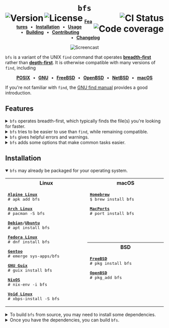 <div align="center">

<h1>
<code>bfs</code>
<br clear="all">
<a href="https://github.com/tavianator/bfs/releases"><img src="https://img.shields.io/github/v/tag/tavianator/bfs?label=version" alt="Version" align="left"></a>
<a href="/LICENSE"><img src="https://img.shields.io/badge/license-0BSD-blue.svg" alt="License" align="left"></a>
<a href="https://github.com/tavianator/bfs/actions/workflows/ci.yml"><img src="https://github.com/tavianator/bfs/actions/workflows/ci.yml/badge.svg" alt="CI Status" align="right"></a>
<a href="https://codecov.io/gh/tavianator/bfs"><img src="https://img.shields.io/codecov/c/github/tavianator/bfs?token=PpBVuozOVC" alt="Code coverage" align="right"/></a>
</h1>

**[Features]   •   [Installation]   •   [Usage]   •   [Building]   •   [Contributing]   •   [Changelog]**

[Features]: #features
[Installation]: #installation
[Usage]: /docs/USAGE.md
[Building]: /docs/BUILDING.md
[Contributing]: /docs/CONTRIBUTING.md
[Changelog]: /docs/CHANGELOG.md

<picture>
  <source media="(prefers-color-scheme: dark)" srcset="https://raw.githubusercontent.com/tavianator/bfs/gh-pages/animation-dark.svg">
  <source media="(prefers-color-scheme: light)" srcset="https://raw.githubusercontent.com/tavianator/bfs/gh-pages/animation-light.svg">
  <img alt="Screencast" src="https://raw.githubusercontent.com/tavianator/bfs/gh-pages/animation-light.svg">
</picture>
<p></p>

</div>

`bfs` is a variant of the UNIX `find` command that operates [**breadth-first**](https://en.wikipedia.org/wiki/Breadth-first_search) rather than [**depth-first**](https://en.wikipedia.org/wiki/Depth-first_search).
It is otherwise compatible with many versions of `find`, including

<div align="center">

**[POSIX]   •   [GNU]   •   [FreeBSD]   •   [OpenBSD]   •   [NetBSD]   •   [macOS]**

[POSIX]: http://pubs.opengroup.org/onlinepubs/9699919799/utilities/find.html
[GNU]: https://www.gnu.org/software/findutils/
[FreeBSD]: https://www.freebsd.org/cgi/man.cgi?find(1)
[OpenBSD]: https://man.openbsd.org/find.1
[NetBSD]: https://man.netbsd.org/find.1
[macOS]: https://ss64.com/osx/find.html

</div>

If you're not familiar with `find`, the [GNU find manual](https://www.gnu.org/software/findutils/manual/html_mono/find.html) provides a good introduction.


Features
--------

<details>
<summary>
<code>bfs</code> operates breadth-first, which typically finds the file(s) you're looking for faster.
</summary>
<p></p>

Imagine the following directory tree:

<pre>
haystack
├── deep
│   └── 1
│       └── 2
│           └── 3
│               └── 4
│                   └── ...
└── shallow
    └── <strong>needle</strong>
</pre>

`find` will explore the entire `deep` directory tree before it ever gets to the `shallow` one that contains what you're looking for.
On the other hand, `bfs` lists files from shallowest to deepest, so you never have to wait for it to explore an entire unrelated subtree.

<table>
<tbody>
<tr><th><code>bfs</code></th><th><code>find</code></th></tr>
<tr>
<td width="506" valign="top">

```console
$ bfs haystack
haystack
haystack/deep
haystack/shallow
haystack/deep/1
haystack/shallow/needle
...
```

</td>
<td width="506" valign="top">

```console
$ find haystack
haystack
haystack/deep
haystack/deep/1
haystack/deep/1/2
haystack/deep/1/2/3
haystack/deep/1/2/3/4
...
haystack/shallow
haystack/shallow/needle
```

</td>
</tr>
</tbody>
</table>
</details>

<details>
<summary>
<code>bfs</code> tries to be easier to use than <code>find</code>, while remaining compatible.
</summary>
<p></p>

For example, `bfs` is less picky about where you put its arguments:

<table>
<tbody>
<tr><th><code>bfs</code></th><th><code>find</code></th></tr>
<tr>
<td width="506">

```console
$ bfs -L -name 'needle' haystack
haystack/needle

$ bfs haystack -L -name 'needle'
haystack/needle

$ bfs -L haystack -name 'needle'
haystack/needle
```

</td>
<td width="506">

```console
$ find -L -name 'needle' haystack
find: paths must precede expression: haystack

$ find haystack -L -name 'needle'
find: unknown predicate `-L'

$ find -L haystack -name 'needle'
haystack/needle
```

</td>
</tr>
</tbody>
</table>
</details>

<details>
<summary>
<code>bfs</code> gives helpful errors and warnings.
</summary>
<p></p>

For example, `bfs` will detect and suggest corrections for typos:

```console
$ bfs -nam needle
bfs: error: bfs -nam needle
bfs: error:     ~~~~
bfs: error: Unknown argument; did you mean -name?
```

`bfs` also includes a powerful static analysis to help catch mistakes:

```console
$ bfs -print -name 'needle'
bfs: warning: bfs -print -name needle
bfs: warning:            ~~~~~~~~~~~~
bfs: warning: The result of this expression is ignored.
```

</details>

<details>
<summary>
<code>bfs</code> adds some options that make common tasks easier.
</summary>
<p></p>

For example, the `-exclude` operator skips over entire subtrees whenever an expression matches.
`-exclude` is both more powerful and easier to use than the standard `-prune` action; compare

<pre>
$ bfs -name config <strong>-exclude -name .git</strong>
</pre>

to the equivalent

<pre>
$ find <strong>! \( -name .git -prune \)</strong> -name config
</pre>

As an additional shorthand, `-nohidden` skips over all hidden files and directories.
See the [usage documentation](/docs/USAGE.md#extensions) for more about the extensions provided by `bfs`.
</details>


Installation
------------

<details open>
<summary>
<code>bfs</code> may already be packaged for your operating system.
</summary>
<p></p>

<table>
<tbody>
<tr><th>Linux</th><th>macOS</th></tr>

<tr>
<td width="506" valign="top" rowspan="3">

<pre>
<strong><a href="https://pkgs.alpinelinux.org/packages?name=bfs">Alpine Linux</a></strong>
# apk add bfs

<strong><a href="https://archlinux.org/packages/extra/x86_64/bfs/">Arch Linux</a></strong>
# pacman -S bfs

<strong><a href="https://packages.debian.org/sid/bfs">Debian</a>/<a href="https://packages.ubuntu.com/kinetic/bfs">Ubuntu</a></strong>
# apt install bfs

<strong><a href="https://src.fedoraproject.org/rpms/bfs">Fedora Linux</a></strong>
# dnf install bfs

<strong><a href="https://packages.gentoo.org/packages/sys-apps/bfs">Gentoo</a></strong>
# emerge sys-apps/bfs

<strong><a href="https://packages.guix.gnu.org/packages/bfs/">GNU Guix</a></strong>
# guix install bfs

<strong><a href="https://search.nixos.org/packages?channel=unstable&show=bfs&from=0&size=1&sort=relevance&type=packages&query=bfs">NixOS</a></strong>
# nix-env -i bfs

<strong><a href="https://voidlinux.org/packages/?arch=x86_64&q=bfs">Void Linux</a></strong>
# xbps-install -S bfs
</pre>

</td>
<td width="506" valign="top">

<pre>
<strong><a href="https://formulae.brew.sh/formula/bfs">Homebrew</a></strong>
$ brew install bfs

<strong><a href="https://ports.macports.org/port/bfs/">MacPorts</a></strong>
# port install bfs
</pre>

</td>
</tr>
<tr><th height="1">BSD</th></tr>
<tr>
<td width="506" valign="top">

<pre>
<strong><a href="https://www.freshports.org/sysutils/bfs">FreeBSD</a></strong>
# pkg install bfs

<strong><a href="https://openports.pl/path/sysutils/bfs">OpenBSD</a></strong>
# pkg_add bfs
</pre>

</td>
</tr>
</tbody>
</table>
</details>

<details>
<summary>
To build <code>bfs</code> from source, you may need to install some dependencies.
</summary>
<p></p>

The only absolute requirements for building `bfs` are a C compiler, [GNU make](https://www.gnu.org/software/make/), and [Bash](https://www.gnu.org/software/bash/).
These are installed by default on many systems, and easy to install on most others.
Refer to your operating system's documentation on building software.

`bfs` also depends on some system libraries for some of its features.
Here's how to install them on some common platforms:

<pre>
<strong>Alpine Linux</strong>
# apk add acl{,-dev} attr libcap{,-dev} liburing-dev oniguruma-dev

<strong>Arch Linux</strong>
# pacman -S acl attr libcap liburing oniguruma

<strong>Debian/Ubuntu</strong>
# apt install acl libacl1-dev attr libattr1-dev libcap2-bin libcap-dev liburing-dev libonig-dev

<strong>Fedora</strong>
# dnf install acl libacl-devel attr libcap-devel liburing-devel oniguruma-devel

<strong>NixOS</strong>
# nix-env -i acl attr libcap liburing oniguruma

<strong>Void Linux</strong>
# xbps-install -S acl-{devel,progs} attr-progs libcap-{devel,progs} liburing-devel oniguruma-devel

<strong>Homebrew</strong>
$ brew install oniguruma

<strong>MacPorts</strong>
# port install oniguruma6

<strong>FreeBSD</strong>
# pkg install oniguruma
</pre>

These dependencies are technically optional, though strongly recommended.
See the [build documentation](/docs/BUILDING.md#dependencies) for how to disable them.
</details>

<details>
<summary>
Once you have the dependencies, you can build <code>bfs</code>.
</summary>
<p></p>

Download one of the [releases](https://github.com/tavianator/bfs/releases) or clone the [git repo](https://github.com/tavianator/bfs).
Then run

    $ ./configure
    $ make

This will build the `./bin/bfs` binary.
Run the test suite to make sure it works correctly:

    $ make check

If you're interested in speed, you may want to build the release version instead:

    $ ./configure --enable-release
    $ make

Finally, if you want to install it globally, run

    # make install

</details>
